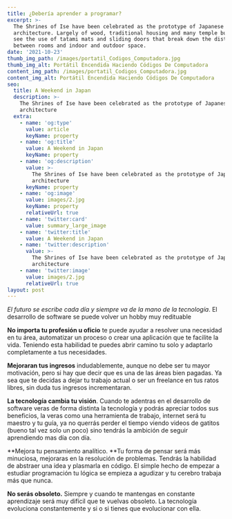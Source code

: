```yaml
---
title: ¿Debería aprender a programar?
excerpt: >-
  The Shrines of Ise have been celebrated as the prototype of Japanese
  architecture. Largely of wood, traditional housing and many temple buildings
  see the use of tatami mats and sliding doors that break down the distinction
  between rooms and indoor and outdoor space.
date: '2021-10-23'
thumb_img_path: /images/portatil_Codigos_Computadora.jpg
thumb_img_alt: Portátil Encendida Haciendo Códigos De Computadora
content_img_path: /images/portatil_Codigos_Computadora.jpg
content_img_alt: Portátil Encendida Haciendo Códigos De Computadora
seo:
  title: A Weekend in Japan
  description: >-
    The Shrines of Ise have been celebrated as the prototype of Japanese
    architecture
  extra:
    - name: 'og:type'
      value: article
      keyName: property
    - name: 'og:title'
      value: A Weekend in Japan
      keyName: property
    - name: 'og:description'
      value: >-
        The Shrines of Ise have been celebrated as the prototype of Japanese
        architecture
      keyName: property
    - name: 'og:image'
      value: images/2.jpg
      keyName: property
      relativeUrl: true
    - name: 'twitter:card'
      value: summary_large_image
    - name: 'twitter:title'
      value: A Weekend in Japan
    - name: 'twitter:description'
      value: >-
        The Shrines of Ise have been celebrated as the prototype of Japanese
        architecture
    - name: 'twitter:image'
      value: images/2.jpg
      relativeUrl: true
layout: post
---
```

*El futuro se escribe cada día y siempre va de la mano de la tecnología*. El desarrollo de software se puede volver un hobby muy redituable

**No importa tu profesión u oficio** te puede ayudar a resolver una necesidad en tu área, automatizar un proceso o crear una aplicación que te facilite la vida. Teniendo esta habilidad te puedes abrir camino tu solo y adaptarlo completamente a tus necesidades.

**Mejoraran tus ingresos** indudablemente, aunque no debe ser tu mayor motivación, pero si hay que decir que es una de las áreas bien pagadas. Ya sea que te decidas a dejar tu trabajo actual o ser un freelance en tus ratos libres, sin duda tus ingresos incrementaran.

**La tecnología cambia tu visión**. Cuando te adentras en el desarrollo de software veras de forma distinta la tecnología y podrás apreciar todos sus beneficios, la veras como una herramienta de trabajo, internet será tu maestro y tu guía, ya no querrás perder el tiempo viendo videos de gatitos (bueno tal vez solo un poco) sino tendrás la ambición de seguir aprendiendo mas día con día.

\*\*Mejora tu pensamiento analítico. \*\*Tu forma de pensar será más minuciosa, mejoraras en la resolución de problemas. Tendrás la habilidad de abstraer una idea y plasmarla en código. El simple hecho de empezar a estudiar programación tu lógica se empieza a agudizar y tu cerebro trabaja más que nunca.

**No serás obsoleto.** Siempre y cuando te mantengas en constante aprendizaje será muy difícil que te vuelvas obsoleto. La tecnología evoluciona constantemente y si o si tienes que evolucionar con ella.
